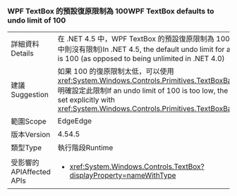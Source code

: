 ### <a name="wpf-textbox-defaults-to-undo-limit-of-100"></a><span data-ttu-id="cdcf9-101">WPF TextBox 的預設復原限制為 100</span><span class="sxs-lookup"><span data-stu-id="cdcf9-101">WPF TextBox defaults to undo limit of 100</span></span>

|   |   |
|---|---|
|<span data-ttu-id="cdcf9-102">詳細資料</span><span class="sxs-lookup"><span data-stu-id="cdcf9-102">Details</span></span>|<span data-ttu-id="cdcf9-103">在 .NET 4.5 中，WPF TextBox 的預設復原限制為 100 (在 .NET 4.0 中則沒有限制)</span><span class="sxs-lookup"><span data-stu-id="cdcf9-103">In .NET 4.5, the default undo limit for a WPF textbox is 100 (as opposed to being unlimited in .NET 4.0)</span></span>|
|<span data-ttu-id="cdcf9-104">建議</span><span class="sxs-lookup"><span data-stu-id="cdcf9-104">Suggestion</span></span>|<span data-ttu-id="cdcf9-105">如果 100 的復原限制太低，可以使用 <xref:System.Windows.Controls.Primitives.TextBoxBase.UndoLimit> 明確設定此限制</span><span class="sxs-lookup"><span data-stu-id="cdcf9-105">If an undo limit of 100 is too low, the limit can be set explicitly with <xref:System.Windows.Controls.Primitives.TextBoxBase.UndoLimit></span></span>|
|<span data-ttu-id="cdcf9-106">範圍</span><span class="sxs-lookup"><span data-stu-id="cdcf9-106">Scope</span></span>|<span data-ttu-id="cdcf9-107">Edge</span><span class="sxs-lookup"><span data-stu-id="cdcf9-107">Edge</span></span>|
|<span data-ttu-id="cdcf9-108">版本</span><span class="sxs-lookup"><span data-stu-id="cdcf9-108">Version</span></span>|<span data-ttu-id="cdcf9-109">4.5</span><span class="sxs-lookup"><span data-stu-id="cdcf9-109">4.5</span></span>|
|<span data-ttu-id="cdcf9-110">類型</span><span class="sxs-lookup"><span data-stu-id="cdcf9-110">Type</span></span>|<span data-ttu-id="cdcf9-111">執行階段</span><span class="sxs-lookup"><span data-stu-id="cdcf9-111">Runtime</span></span>|
|<span data-ttu-id="cdcf9-112">受影響的 API</span><span class="sxs-lookup"><span data-stu-id="cdcf9-112">Affected APIs</span></span>|<ul><li><xref:System.Windows.Controls.TextBox?displayProperty=nameWithType></li></ul>|

